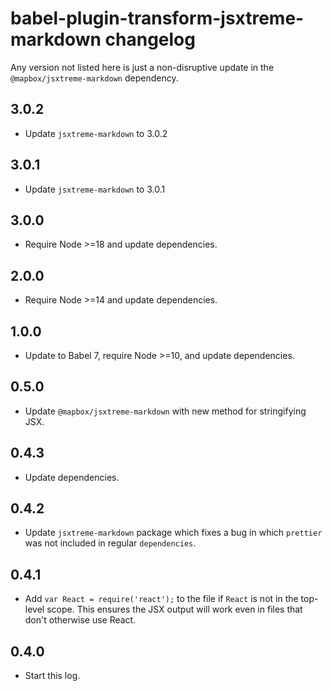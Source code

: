 # babel-plugin-transform-jsxtreme-markdown changelog

Any version not listed here is just a non-disruptive update in the `@mapbox/jsxtreme-markdown` dependency.

## 3.0.2

- Update `jsxtreme-markdown` to 3.0.2

## 3.0.1

- Update `jsxtreme-markdown` to 3.0.1

## 3.0.0

- Require Node >=18 and update dependencies.

## 2.0.0

- Require Node >=14 and update dependencies.

## 1.0.0

- Update to Babel 7, require Node >=10, and update dependencies.

## 0.5.0

- Update `@mapbox/jsxtreme-markdown` with new method for stringifying JSX.

## 0.4.3

- Update dependencies.

## 0.4.2

- Update `jsxtreme-markdown` package which fixes a bug in which `prettier` was not included in regular `dependencies`.

## 0.4.1

- Add `var React = require('react');` to the file if `React` is not in the top-level scope.
  This ensures the JSX output will work even in files that don't otherwise use React.

## 0.4.0

- Start this log.
